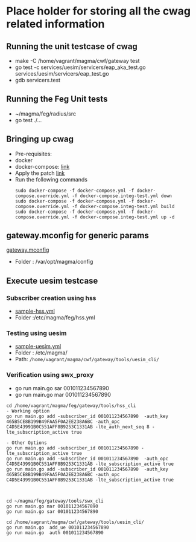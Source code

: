 # Place holder for storing all the cwag related information

## Running the unit testcase of cwag
* make -C /home/vagrant/magma/cwf/gateway test
* go test -c  services/uesim/servicers/eap_aka_test.go services/uesim/servicers/eap_test.go
* gdb servicers.test

## Running the Feg Unit tests
* ~/magma/feg/radius/src
* go test ./...

## Bringing up cwag
* Pre-requisites:
*   docker
*   docker-compose: [link](https://www.digitalocean.com/community/tutorials/how-to-install-and-use-docker-compose-on-ubuntu-20-04)
* Apply the patch [link](https://github.com/panyogesh/integration-magma/blob/main/cwag-feat/cwag-only-components.diff)
* Run the following commands
  ```
  sudo docker-compose -f docker-compose.yml -f docker-compose.override.yml -f docker-compose.integ-test.yml down
  sudo docker-compose -f docker-compose.yml -f docker-compose.override.yml -f docker-compose.integ-test.yml build
  sudo docker-compose -f docker-compose.yml -f docker-compose.override.yml -f docker-compose.integ-test.yml up -d
  ```

## gateway.mconfig for generic params
[gateway.mconfig](https://github.com/panyogesh/integration-magma/blob/main/cwag-feat/gateway.mconfig)
* Folder : /var/opt/magma/config
## Execute uesim testcase
### Subscriber creation using hss
* [sample-hss.yml](https://github.com/panyogesh/integration-magma/blob/main/cwag-feat/hss.yml)
* Folder :/etc/magma/feg/hss.yml

### Testing using uesim
* [sample-uesim.yml](https://github.com/panyogesh/integration-magma/blob/main/cwag-feat/uesim.yml)
* Folder : /etc/magma/
* Path: ``` /home/vagrant/magma/cwf/gateway/tools/uesim_cli/ ```

### Verification using swx_proxy
* go run main.go sar 001011234567890
* go run main.go mar 001011234567890

```
cd /home/vagrant/magma/feg/gateway/tools/hss_cli        
- Working option
go run main.go add -subscriber_id 001011234567890  -auth_key 465B5CE8B199B49FAA5F0A2EE238A6BC -auth_opc C4D5E43991B0C551AFF8B9253C1331AB -lte_auth_next_seq 8 -lte_subscription_active true

- Other Options
go run main.go add -subscriber_id 001011234567890 -lte_subscription_active true
go run main.go add -subscriber_id 001011234567890  -auth_opc C4D5E43991B0C551AFF8B9253C1331AB -lte_subscription_active true
go run main.go add -subscriber_id 001011234567890  -auth_key 465B5CE8B199B49FAA5F0A2EE238A6BC -auth_opc C4D5E43991B0C551AFF8B9253C1331AB -lte_subscription_active true



cd ~/magma/feg/gateway/tools/swx_cli
go run main.go mar 001011234567890
go run main.go sar 001011234567890

cd /home/vagrant/magma/cwf/gateway/tools/uesim_cli/
go run main.go  add_ue 001011234567890
go run main.go  auth 001011234567890
```

